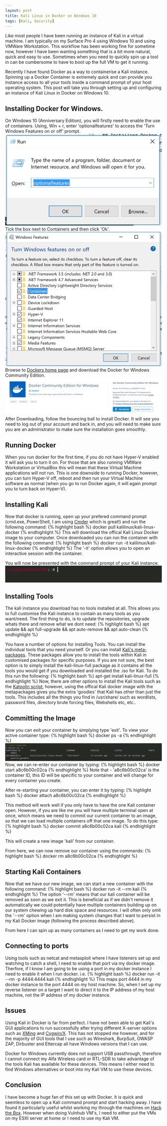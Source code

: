 ```yaml
---
layout: post
title: Kali Linux in Docker on Windows 10
tags: [Kali, Security]
---
```

Like most people I have been running an instance of Kali in a virtual machine. I am typically on my Surface Pro 4 using Windows 10 and using VMWare Workstation. This workflow has been working fine for sometime now, however I have been wanting something that is a bit more natural, quick and easy to use. Sometimes when you need to quickly spin up a tool in can be cumbersome to have to boot up the full VM to get it running. 

Recently I have found Docker as a way to containerise a Kali instance. Spinning up a Docker Container is extremely quick and can provide you instance access to all your tools inside a command prompt of your host operating system. This post will take you through setting up and configuring an instance of Kali Linux in Docker on Windows 10.

## Installing Docker for Windows.
On Windows 10 (Anniversary Edition), you will firstly need to enable the use of containers. Using, Win + r, enter 'optionalfeatures' to access the 'Turn Windows Features on or off' prompt. 
![](/img/kali-docker/optionalfeatures.png)
Tick the box next to Containers and then click 'Ok'.
![](/img/kali-docker/features.png)
Browse to [Dockers home page](https://www.docker.com/) and download the Docker for Windows Community Edition.
![](/img/kali-docker/docker.png)
After Downloading, follow the bouncing ball to install Docker. It will see you need to log out of your account and back in, and you will need to make sure you are an administrator to make sure the installation goes smoothly.

## Running Docker
When you run docker for the first time, if you do not have Hyper-V enabled it will ask you to turn it on. For those that are also running VMWare Workstation or VirtualBox this will mean that these Virtual Machine applications will not run. This is one downside to running Docker, however, you can turn Hyper-V off, reboot and then run your Virtual Machine software as normal (when you go to run Docker again, it will again prompt you to turn back on Hyper-V). 

## Installing Kali
Now that docker is running, open up your prefered command prompt (cmd.exe, PowerShell, I am using [Cmder](cmder.net/) which is great!) and run the following command:
{% highlight bash %}
docker pull kalilinux/kali-linux-docker
{% endhighlight %}
This will download the offical Kali Linux Docker image to your computer. Once downloaded you can run the container with the following command:
{% highlight bash %}
docker run -it kalilinux/kali-linux-docker
{% endhighlight %}
The '-it' option allows you to open an interactive session with the container. 

You will now be presented with the command prompt of your Kali instance.
![](/img/kali-docker/kali-prompt.png)

## Installing Tools
The kali instance you download has no tools installed at all. This allows you to full customise the Kali instance to contain as many tools as you want/need. The first thing to do, is to update the repositories, upgrade whats there and remove what we dont need: 
{% highlight bash %}
apt update && apt full-upgrade && apt auto-remove && apt auto-clean
{% endhighlight %}

You have a number of options for installing Tools. You can install the individual tools that you need yourself. Or you can install [Kali's meta-packages](https://www.kali.org/news/kali-linux-metapackages/). These packages allow you to install the tools within Kali in customised packages for specific purposes. If you are not sure, the best option is to simply install the kali-linux-full package as it contains all the tools you would get if you downloaded and installed the .iso for Kali. To do this run the following:
{% highlight bash %}
apt-get install kali-linux-full
{% endhighlight %}
Now, there are other options to install the Kali tools such as the [Katoolin script](https://github.com/LionSec/katoolin), however, using the offical Kali docker image with the metapackages gives you the extra 'goodies' that Kali has other than just the tools. This includes all the things you find in /usr/share/ such as wordlists, password files, directory brute forcing files, Webshells etc, etc..

## Committing the Image
Now you can exit your container by simplying type 'exit'. To view your active container type: 
{% highlight bash %}
docker ps -a
{% endhighlight %}
![](/img/kali-docker/docker-ps.png)
Now, we can re-enter our container by typing: 
{% highlight bash %}
docker start a8c6b00c02ca
{% endhighlight %}
Note that - 'a8c6b00c02ca' is the container ID, this ID will be specific to your container and will change for every container you create. 

After re-starting your container, you can enter it by typing: 
{% highlight bash %}
docker attach a8c6b00c02ca
{% endhighlight %}

This method will work well if you only have to have the one Kali container open. However, if you are like me you will have multiple terminal open at once, which means we need to commit our current container to an image, so that we can load multiple containers off that one image. To do this type: 
{% highlight bash %}
docker commit a8c6b00c02ca kali
{% endhighlight %}

This will create a new image 'kali' from our container. 

From here, we can now remove our container using the commands:
{% highlight bash %}
docker rm a8c6b00c02ca
{% endhighlight %}

## Starting Kali Containers
Now that we have our new image, we can start a new container with the following command:
{% highlight bash %}
docker run -it --rm kali
{% endhighlight %}
The option '--rm' means that our kali container will be removed as soon as we exit it. This is beneficial as if we didn't remove it automatically we could potentially have multiple containers building up on our system chewing up hard disk space and resources. I will often only omit the '--rm' option when I am making system changes that I want to persist in my Kali Docker image (following the process described above). 

From here I can spin up as many containers as I need to get my work done. 

## Connecting to ports
Using tools such as netcat and metasploit where I have listeners set up and watching to catch a shell, I need to enable that port via my docker image. Therfore, if I know I am going to be using a port in my docker instance I need to enable it when I run docker. i.e.
{% highlight bash %}
docker run -it --rm -p 4444:4444 kali
{% endhighlight %}
This maps port 4444 in my docker instance to the port 4444 on my host machine. So, when I set up my reverse listener on a target I want to direct it to the IP address of my host machine, not the IP address of my docker instance. 

## Issues
Using Kali in Docker is far from perfect. I have not been able to get Kali's GUI applications to run successfully after trying different X-server options such as [XMing](https://stackoverflow.com/questions/40024892/windows-10-docker-host-display-gui-application-from-linux-container) and [Cygwin/X](https://manomarks.github.io/2015/12/03/docker-gui-windows.html). This has not stopped me however, and for the majority of GUI tools that I use such as Wireshark, BurpSuit, OWASP ZAP, Dirbuster and Ettercap all have Windows versions that I can use. 

Docker for Windows currently does not support USB passthrough, therefore I cannot connect my Alfa Wireless card or RTL-SDR to take advantage of the tools Kali has available for these devices. This means I either need to find Windows alternatives or boot into my Kali VM to use these devices.

## Conclusion
I have become a huge fan of this set up with Docker. It is quick and seemless to open up a Kali command prompt and start hacking away. I have found it particularly useful whilst working my through the machines on [Hack the Box](https://www.hackthebox.eu/). However when doing Vulnhub VM's, I need to either put the VMs on my ESXI server at home or I need to use my Kali VM. 
